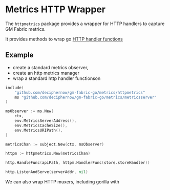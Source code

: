 # Metrics HTTP Wrapper #

The ```httpmetrics``` package provides a wrapper for HTTP handlers to capture
GM Fabric metrics.

It provides methods to wrap go [HTTP handler functions](https://golang.org/pkg/net/http/#example_ServeMux_Handle)

## Example ##

 * create a standard metrics observer,
 * create an http metrics manager
 * wrap a standard http handler functionson

```go
include(
    "github.com/deciphernow/gm-fabric-go/metrics/httpmetrics"
    ms "github.com/deciphernow/gm-fabric-go/metrics/metricsserver"
)

msObserver := ms.New(
    ctx,
    env.MetricsServerAddress(),
    env.MetricsCacheSize(),
    env.MetricsURIPath(),
)

metricsChan := subject.New(ctx, msObserver)

httpm := httpmetrics.New(metricsChan)

http.HandleFunc(apiPath, httpm.HandlerFunc(store.storeHandler))

http.ListenAndServe(serverAddr, nil)

```

We can also wrap HTTP muxers, including gorilla with

